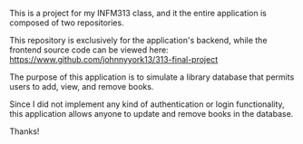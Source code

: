 This is a project for my INFM313 class, and it the entire application is composed of two repositories.

This repository is exclusively for the application's backend, while the frontend source code can be viewed here: https://www.github.com/johnnyyork13/313-final-project

The purpose of this application is to simulate a library database that permits users to add, view, and remove books.

Since I did not implement any kind of authentication or login functionality, this application allows anyone to update and remove books in the database.

Thanks!